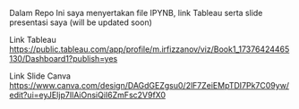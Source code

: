 Dalam Repo Ini saya menyertakan file IPYNB, link Tableau serta slide presentasi saya (will be updated soon)

Link Tableau https://public.tableau.com/app/profile/m.irfizzanov/viz/Book1_17376424465130/Dashboard1?publish=yes


Link Slide Canva https://www.canva.com/design/DAGdGEZgsu0/2lF7ZeiEMpTDI7Pk7C09yw/edit?ui=eyJEIjp7IlAiOnsiQiI6ZmFsc2V9fX0
